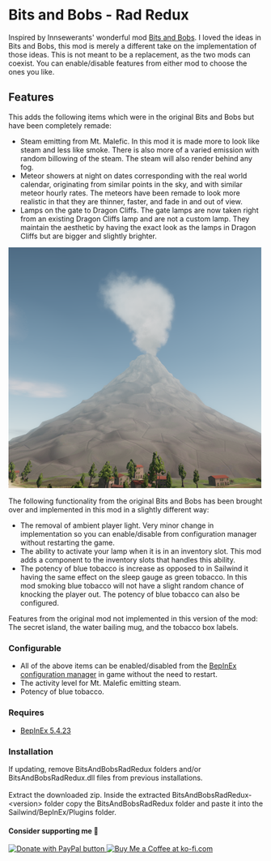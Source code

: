 # Bits and Bobs - Rad Redux

Inspired by Innsewerants' wonderful mod [Bits and Bobs](https://discord.com/channels/898258030783791164/1218974651603091547). I loved the ideas in Bits and Bobs, this mod is merely a different take on the implementation of those ideas. This is not meant to be a replacement, as the two mods can coexist. You can enable/disable features from either mod to choose the ones you like.  

## Features

This adds the following items which were in the original Bits and Bobs but have been completely remade:
* Steam emitting from Mt. Malefic. In this mod it is made more to look like steam and less like smoke. There is also more of a varied emission with random billowing of the steam. The steam will also render behind any fog.
* Meteor showers at night on dates corresponding with the real world calendar, originating from similar points in the sky, and with similar meteor hourly rates. The meteors have been remade to look more realistic in that they are thinner, faster, and fade in and out of view.
* Lamps on the gate to Dragon Cliffs. The gate lamps are now taken right from an existing Dragon Cliffs lamp and are not a custom lamp. They maintain the aesthetic by having the exact look as the lamps in Dragon Cliffs but are bigger and slightly brighter.

<img src="https://github.com/bryon82/SailwindBitsAndBobsRadRedux/blob/main/Screenshots/Mt_Malefic.png" alt="Screenshot of Mt. Malefic with steam" width="500"/><br>

The following functionality from the original Bits and Bobs has been brought over and implemented in this mod in a slightly different way:
* The removal of ambient player light. Very minor change in implementation so you can enable/disable from configuration manager without restarting the game.
* The ability to activate your lamp when it is in an inventory slot. This mod adds a component to the inventory slots that handles this ability.
* The potency of blue tobacco is increase as opposed to in Sailwind it having the same effect on the sleep gauge as green tobacco. In this mod smoking blue tobacco will not have a slight random chance of knocking the player out. The potency of blue tobacco can also be configured.

Features from the original mod not implemented in this version of the mod: The secret island, the water bailing mug, and the tobacco box labels.

### Configurable

* All of the above items can be enabled/disabled from the [BepInEx configuration manager](https://github.com/BepInEx/BepInEx.ConfigurationManager) in game without the need to restart.
* The activity level for Mt. Malefic emitting steam.
* Potency of blue tobacco.

### Requires

* [BepInEx 5.4.23](https://github.com/BepInEx/BepInEx/releases)

### Installation

If updating, remove BitsAndBobsRadRedux folders and/or BitsAndBobsRadRedux.dll files from previous installations.  
<br>
Extract the downloaded zip. Inside the extracted BitsAndBobsRadRedux-\<version\> folder copy the BitsAndBobsRadRedux folder and paste it into the Sailwind/BepInEx/Plugins folder.  

#### Consider supporting me 🤗

<a href='https://www.paypal.com/donate/?business=WKY25BB3TSH6E&no_recurring=0&item_name=Thank+you+for+your+support%21+I%27m+glad+you+are+enjoying+my+mods%21&currency_code=USD' target='_blank'><img src="https://www.paypalobjects.com/en_US/i/btn/btn_donate_LG.gif" border="0" alt="Donate with PayPal button" />
<a href='https://ko-fi.com/S6S11DDLMC' target='_blank'><img height='36' style='border:0px;height:36px;' src='https://storage.ko-fi.com/cdn/kofi6.png?v=6' border='0' alt='Buy Me a Coffee at ko-fi.com' /></a>
